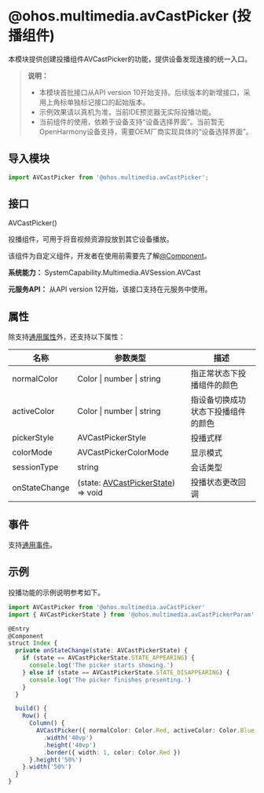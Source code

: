 # @ohos.multimedia.avCastPicker (投播组件)

本模块提供创建投播组件AVCastPicker的功能，提供设备发现连接的统一入口。

> **说明：**
>
> - 本模块首批接口从API version 10开始支持。后续版本的新增接口，采用上角标单独标记接口的起始版本。
> - 示例效果请以真机为准，当前IDE预览器无实际投播功能。<!--Del-->
> - 当前组件的使用，依赖于设备支持“设备选择界面”。当前暂无OpenHarmony设备支持，需要OEM厂商实现具体的“设备选择界面”。<!--DelEnd-->

## 导入模块

```js
import AVCastPicker from '@ohos.multimedia.avCastPicker';
```

## 接口

AVCastPicker()

投播组件，可用于将音视频资源投放到其它设备播放。

该组件为自定义组件，开发者在使用前需要先了解[@Component](../../quick-start/arkts-create-custom-components.md)。

**系统能力：** SystemCapability.Multimedia.AVSession.AVCast

**元服务API：** 从API version 12开始，该接口支持在元服务中使用。

## 属性

除支持[通用属性](../apis-arkui/arkui-ts/ts-universal-attributes-size.md)外，还支持以下属性：

| 名称 | 参数类型 | 描述 |
| -------- | -------- | -------- |
| normalColor | Color &#124; number &#124; string | 指正常状态下投播组件的颜色 |
| activeColor | Color &#124; number &#124; string | 指设备切换成功状态下投播组件的颜色 |
| pickerStyle | AVCastPickerStyle | 投播式样 |
| colorMode | AVCastPickerColorMode | 显示模式 |
| sessionType | string | 会话类型 |
| onStateChange | (state: [AVCastPickerState](js-apis-avCastPickerParam.md)) => void | 投播状态更改回调 |

## 事件

支持[通用事件](../apis-arkui/arkui-ts/ts-universal-events-click.md)。

## 示例

投播功能的示例说明参考如下。

```ts
import AVCastPicker from '@ohos.multimedia.avCastPicker'
import { AVCastPickerState } from '@ohos.multimedia.avCastPickerParam'

@Entry
@Component
struct Index {
  private onStateChange(state: AVCastPickerState) {
    if (state == AVCastPickerState.STATE_APPEARING) {
      console.log('The picker starts showing.')
    } else if (state == AVCastPickerState.STATE_DISAPPEARING) {
      console.log('The picker finishes presenting.')
    }
  }

  build() {
    Row() {
      Column() {
        AVCastPicker({ normalColor: Color.Red, activeColor: Color.Blue, onStateChange: this.onStateChange })
          .width('40vp')
          .height('40vp')
          .border({ width: 1, color: Color.Red })
      }.height('50%')
    }.width('50%')
  }
}
```
